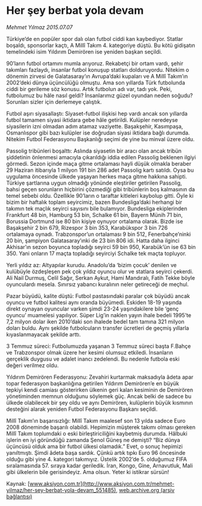 # Her şey berbat yola devam

*Mehmet Yılmaz 2015.07.07*

<div class="pNewsDetailMainContent ctx_content" itemprop="articleBody">
 <p>
  Türkiye’de en popüler spor dalı olan futbol ciddi kan kaybediyor. Statlar boşaldı, sponsorlar kaçtı, A Millî Takım 4. kategoriye düştü. Bu kötü gidişatın temelindeki isim Yıldırım Demirören ise yeniden başkan seçildi.
 </p>
 <p>
  90’ların futbol ortamını mumla arıyoruz. Rekabetçi bir ortam vardı, şehir takımları fazlaydı, insanlar futbol konuşup statları dolduruyordu. Nitekim o dönemin zirvesi de Galatasaray’ın Avrupa’daki kupaları ve A Millî Takım’ın 2002’deki dünya üçüncülüğü olmuştu. Ama son yıllarda Türk futbolunda ciddi bir gerileme söz konusu. Artık futbolun adı var, tadı yok. Peki, futbolumuz bu hâle nasıl geldi? İnsanlarımız güzel oyundan neden soğudu? Sorunları sizler için derlemeye çalıştık.
 </p>
 <p>
  Futbol aşırı siyasallaştı: Siyaset-futbol ilişkisi hep vardı ancak son yıllarda futbol tamamen siyasi iktidara gebe hâle getirildi. Kulüpler neredeyse siyasilerin izni olmadan adım atamaz vaziyette. Başakşehir, Kasımpaşa, Osmanlıspor gibi bazı kulüpler ise doğrudan siyasi iktidara bağlı durumda. Nitekim Futbol Federasyonu Başkanlığı seçimi de yine bu minval üzere oldu.
 </p>
 <p>
  Passolig tribünleri boşalttı: Aslında siyasetin bir aracı olan ancak tribün şiddetinin önlenmesi amacıyla çıkarıldığı iddia edilen Passolig beklenen ilgiyi görmedi. Sezon içinde maça gitme ortalaması hayli düşük olmakla beraber 29 Haziran itibarıyla 1 milyon 191 bin 286 adet Passolig kartı satıldı. Oysa bu uygulama öncesinde ülkede yaşayan herkes maça gitme hakkına sahipti. Türkiye şartlarına uygun olmadığı yönünde eleştiriler getirilen Passolig, bahsi geçen sorunların hiçbirini çözmediği gibi tribünlerin boş kalmasının da temel sebebi oldu. Özellikle 90’ların o taraftar kitleleri kaybolup gitti. Öyle ki bizim bir haftalık toplam seyircimiz, bazen Bundesliga’daki herhangi bir takımın tek maçlık seyirci sayısını bile bulamıyor. Bundesliga ekiplerinden Frankfurt 48 bin, Hamburg 53 bin, Schalke 61 bin, Bayern Münih 71 bin, Borussia Dortmund ise 80 bin kişiye oynuyor ortalama olarak. Bizde ise Başakşehir 2 bin 679, Rizespor 3 bin 353, Karabükspor 3 bin 726 ortalamaya oynadı. Trabzonspor’un ortalaması 9 bin 512, Fenerbahçe’ninki 20 bin, şampiyon Galatasaray’ınki de 23 bin 806 idi. Hatta daha ilginci Akhisar’ın sezon boyunca topladığı seyirci 59 bin 950, Karabük’ün ise 63 bin 350. Yani onların 17 maçta topladığı seyirciyi Schalke tek maçta topluyor.
 </p>
 <p>
  Yerli yıldız az: Altyapılar kurudu. Anadolu’da ‘bizim çocuk’ denilen ve kulübüyle özdeşleşen pek çok yıldız oyuncu olur ve statlara seyirci çekerdi. Ali Nail Durmuş, Celil Sağır, Serkan Aykut, Hami Mandıralı, Fatih Tekke böyle oyunculardı mesela. Sınırsız yabancı kuralının neler getireceği de meçhul.
 </p>
 <p>
  Pazar büyüdü, kalite düştü: Futbol pastasındaki paralar çok büyüdü ancak oyuncu ve futbol kalitesi aynı oranda büyümedi. Eskiden 18-19 yaşında direkt oynayan oyuncular varken şimdi 23-24 yaşındakilere bile ‘genç oyuncu’ muamelesi yapılıyor. Süper Lig’in naklen yayın ihale bedeli 1995’te 7,2 milyon dolar iken 2010’daki son ihalede bedel tam tamına 321 milyon doları buldu. Aynı şekilde futbolcuların transfer ücretleri de geçmiş yıllarla kıyaslanmayacak şekilde arttı.
 </p>
 <p>
  3 Temmuz süreci: Futbolumuzda yaşanan 3 Temmuz süreci başta F.Bahçe ve Trabzonspor olmak üzere her kesimi olumsuz etkiledi. İnsanların gerçeklik duygusu ve adalet inancı zedelendi. Bu nedenle futbola eski değeri verilmez oldu.
 </p>
 <p>
  Yıldırım Demirören Federasyonu: Zevahiri kurtarmak maksadıyla âdeta apar topar federasyon başkanlığına getirilen Yıldırım Demirören’e en büyük tepkiyi kendi camiası gösterirken ülkenin geri kalan kesiminin de Demirören yönetiminden memnun olduğunu söylemek güç. Ancak belki de sadece bu ülkede olabilecek bir şey oldu ve aynı Demirören, kulüplerin büyük kısmının desteğini alarak yeniden Futbol Federasyonu Başkanı seçildi.
 </p>
 <p>
  Millî Takım’ın başarısızlığı: Millî Takım maalesef son 13 yılda sadece Euro 2008 döneminde başarılı olabildi. Hepimizin müşterek takımı olması gereken Millî Takım toplumdaki o eski birleştiriciliğini kaybetmiş durumda. Hâlbuki işlerin en iyi göründüğü zamanda Şenol Güneş ne demişti? “Biz dünya üçüncüsü olduk ama bir futbol ülkesi olamadık.” Evet, o sonuç hepimizi yanıltmıştı. Şimdi âdeta başa sardık. Çünkü artık tıpkı Euro 96 öncesinde olduğu gibi yine 4. kategori takımıyız. Üstelik 2002’de 5. olduğumuz FIFA sıralamasında 57. sıraya kadar geriledik. İran, Kongo, Gine, Arnavutluk, Mali gibi ülkelerin bile gerisindeyiz. Ama olsun. Yeter ki istikrar sürsün!
 </p>
</div>


Kaynak: [www.aksiyon.com.tr](http://www.aksiyon.com.tr/mehmet-yilmaz/her-sey-berbat-yola-devam_551485), [web.archive.org (arşiv bağlantısı)](http://web.archive.org/web/20160106001814/http://www.aksiyon.com.tr/mehmet-yilmaz/her-sey-berbat-yola-devam_551485)
